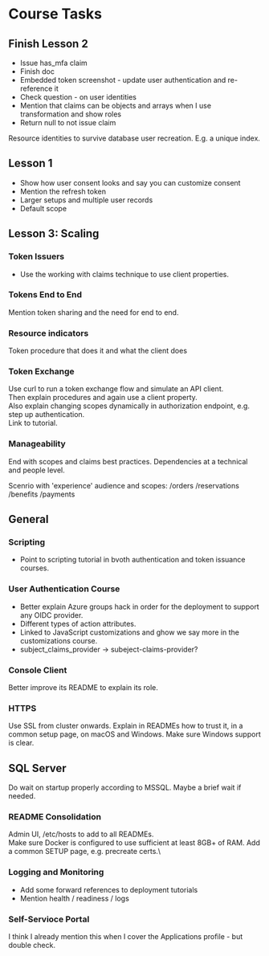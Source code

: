 # Course Tasks

## Finish Lesson 2

- Issue has_mfa claim
- Finish doc
- Embedded token screenshot - update user authentication and re-reference it
- Check question - on user identities
- Mention that claims can be objects and arrays when I use transformation and show roles
- Return null to not issue claim

Resource identities to survive database user recreation.
E.g. a unique index.

## Lesson 1

- Show how user consent looks and say you can customize consent 
- Mention the refresh token
- Larger setups and multiple user records
- Default scope

## Lesson 3: Scaling

### Token Issuers

- Use the working with claims technique to use client properties.

### Tokens End to End

Mention token sharing and the need for end to end.

### Resource indicators

Token procedure that does it and what the client does

### Token Exchange

Use curl to run a token exchange flow and simulate an API client.\
Then explain procedures and again use a client property.\
Also explain changing scopes dynamically in authorization endpoint, e.g. step up authentication.\
Link to tutorial.

### Manageability

End with scopes and claims best practices.
Dependencies at a technical and people level.

Scenrio with 'experience' audience and scopes:
/orders
/reservations
/benefits
/payments

## General

### Scripting

- Point to scripting tutorial in bvoth authentication and token issuance courses.

### User Authentication Course

- Better explain Azure groups hack in order for the deployment to support any OIDC provider.
- Different types of action attributes.
- Linked to JavaScript customizations and ghow we say more in the customizations course.
- subject_claims_provider -> subeject-claims-provider?

### Console Client

Better improve its README to explain its role.

### HTTPS

Use SSL from cluster onwards.
Explain in READMEs how to trust it, in a common setup page, on macOS and Windows.
Make sure Windows support is clear.

## SQL Server

Do wait on startup properly according to MSSQL.
Maybe a brief wait if needed.

### README Consolidation

Admin UI, /etc/hosts to add to all READMEs.\
Make sure Docker is configured to use sufficient at least 8GB+ of RAM.
Add a common SETUP page, e.g. precreate certs.\

### Logging and Monitoring

- Add some forward references to deployment tutorials
- Mention health / readiness / logs

### Self-Servioce Portal

I think I already mention this when I cover the Applications profile - but double check.
